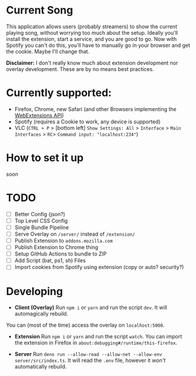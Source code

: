 # Current Song

This application allows users (probably streamers) to show the current playing song,
 without worrying too much about the setup. Ideally you'll install the extension, start 
 a service, and you are good to go. Now with Spotify you can't do this, you'll have to manually go in your browser and get the cookie.
 Maybe I'll change that.
 
 **Disclaimer:** I don't really know much about extension development nor overlay development. These are by no means best practices.
 
# Currently supported:
 
 * Firefox, Chrome, new Safari (and other Browsers implementing the [WebExtensions API](https://developer.mozilla.org/en-US/docs/Mozilla/Add-ons/WebExtensions/API/tabs))
 * Spotify (requires a Cookie to work, any device is supported)
 * VLC (`CTRL + P` > [bottom left] `Show Settings: All` > `Interface` > `Main Interfaces` > `RC`> `Command input: "localhost:234"`)

# How to set it up

_soon_

# TODO

- [ ] Better Config (json?)
- [ ] Top Level CSS Config
- [ ] Single Bundle Pipeline
- [ ] Serve Overlay on `/server/` instead of `/extension/`
- [ ] Publish Extension to `addons.mozilla.com`
- [ ] Publish Extension to Chrome thing
- [ ] Setup GitHub Actions to bundle to ZIP
- [ ] Add Script (bat, ps1, sh) Files
- [ ] Import cookies from Spotify using extension (copy or auto? security?)

# Developing

* **Client (Overlay)**
Run `npm i` or `yarn` and run the script `dev`. It will automagically rebuild.

You can (most of the time) access the overlay on `localhost:5000`.

* **Extension**
Run `npm i` or `yarn` and run the script `watch`.
You can import the extension in Firefox in `about:debugging#/runtime/this-firefox`.

* **Server**
Run `deno run --allow-read --allow-net --allow-env server/src/index.ts`.
It will read the `.env` file, however it _won't_ automatically rebuild.

